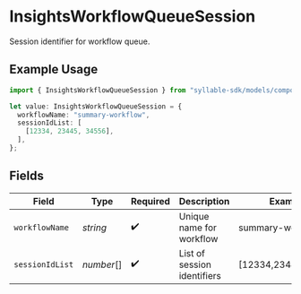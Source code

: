 # InsightsWorkflowQueueSession

Session identifier for workflow queue.

## Example Usage

```typescript
import { InsightsWorkflowQueueSession } from "syllable-sdk/models/components";

let value: InsightsWorkflowQueueSession = {
  workflowName: "summary-workflow",
  sessionIdList: [
    [12334, 23445, 34556],
  ],
};
```

## Fields

| Field                       | Type                        | Required                    | Description                 | Example                     |
| --------------------------- | --------------------------- | --------------------------- | --------------------------- | --------------------------- |
| `workflowName`              | *string*                    | :heavy_check_mark:          | Unique name for workflow    | summary-workflow            |
| `sessionIdList`             | *number*[]                  | :heavy_check_mark:          | List of session identifiers | [12334,23445,34556]         |